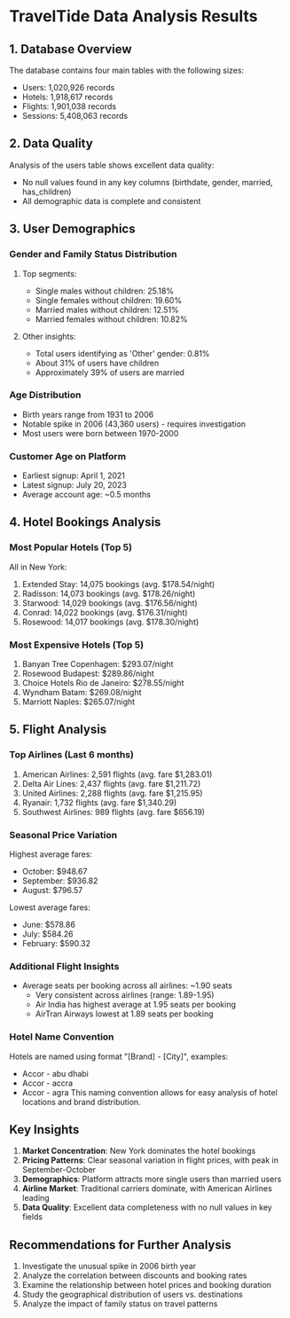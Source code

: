 # TravelTide Data Analysis Results

## 1. Database Overview
The database contains four main tables with the following sizes:
- Users: 1,020,926 records
- Hotels: 1,918,617 records
- Flights: 1,901,038 records
- Sessions: 5,408,063 records

## 2. Data Quality
Analysis of the users table shows excellent data quality:
- No null values found in any key columns (birthdate, gender, married, has_children)
- All demographic data is complete and consistent

## 3. User Demographics

### Gender and Family Status Distribution
1. Top segments:
   - Single males without children: 25.18%
   - Single females without children: 19.60%
   - Married males without children: 12.51%
   - Married females without children: 10.82%

2. Other insights:
   - Total users identifying as 'Other' gender: 0.81%
   - About 31% of users have children
   - Approximately 39% of users are married

### Age Distribution
- Birth years range from 1931 to 2006
- Notable spike in 2006 (43,360 users) - requires investigation
- Most users were born between 1970-2000

### Customer Age on Platform
- Earliest signup: April 1, 2021
- Latest signup: July 20, 2023
- Average account age: ~0.5 months

## 4. Hotel Bookings Analysis

### Most Popular Hotels (Top 5)
All in New York:
1. Extended Stay: 14,075 bookings (avg. $178.54/night)
2. Radisson: 14,073 bookings (avg. $178.26/night)
3. Starwood: 14,029 bookings (avg. $176.56/night)
4. Conrad: 14,022 bookings (avg. $176.31/night)
5. Rosewood: 14,017 bookings (avg. $178.30/night)

### Most Expensive Hotels (Top 5)
1. Banyan Tree Copenhagen: $293.07/night
2. Rosewood Budapest: $289.86/night
3. Choice Hotels Rio de Janeiro: $278.55/night
4. Wyndham Batam: $269.08/night
5. Marriott Naples: $265.07/night

## 5. Flight Analysis

### Top Airlines (Last 6 months)
1. American Airlines: 2,591 flights (avg. fare $1,283.01)
2. Delta Air Lines: 2,437 flights (avg. fare $1,211.72)
3. United Airlines: 2,288 flights (avg. fare $1,215.95)
4. Ryanair: 1,732 flights (avg. fare $1,340.29)
5. Southwest Airlines: 989 flights (avg. fare $656.19)

### Seasonal Price Variation
Highest average fares:
- October: $948.67
- September: $936.82
- August: $796.57

Lowest average fares:
- June: $578.86
- July: $584.26
- February: $590.32

### Additional Flight Insights
- Average seats per booking across all airlines: ~1.90 seats
  * Very consistent across airlines (range: 1.89-1.95)
  * Air India has highest average at 1.95 seats per booking
  * AirTran Airways lowest at 1.89 seats per booking

### Hotel Name Convention
Hotels are named using format "[Brand] - [City]", examples:
- Accor - abu dhabi
- Accor - accra
- Accor - agra
This naming convention allows for easy analysis of hotel locations and brand distribution.

## Key Insights
1. **Market Concentration**: New York dominates the hotel bookings
2. **Pricing Patterns**: Clear seasonal variation in flight prices, with peak in September-October
3. **Demographics**: Platform attracts more single users than married users
4. **Airline Market**: Traditional carriers dominate, with American Airlines leading
5. **Data Quality**: Excellent data completeness with no null values in key fields

## Recommendations for Further Analysis
1. Investigate the unusual spike in 2006 birth year
2. Analyze the correlation between discounts and booking rates
3. Examine the relationship between hotel prices and booking duration
4. Study the geographical distribution of users vs. destinations
5. Analyze the impact of family status on travel patterns 